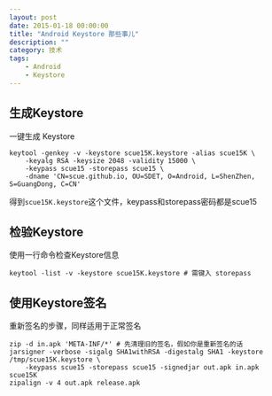 ```yaml
---
layout: post
date: 2015-01-18 00:00:00
title: "Android Keystore 那些事儿"
description: ""
category: 技术
tags: 
    - Android
    - Keystore
---
```


## 生成Keystore

一键生成 Keystore

    keytool -genkey -v -keystore scue15K.keystore -alias scue15K \
        -keyalg RSA -keysize 2048 -validity 15000 \
        -keypass scue15 -storepass scue15 \
        -dname 'CN=scue.github.io, OU=SDET, O=Android, L=ShenZhen, S=GuangDong, C=CN'

得到`scue15K.keystore`这个文件，keypass和storepass密码都是scue15

## 检验Keystore

使用一行命令检查Keystore信息

    keytool -list -v -keystore scue15K.keystore # 需键入 storepass

## 使用Keystore签名

重新签名的步骤，同样适用于正常签名

    zip -d in.apk 'META-INF/*' # 先清理旧的签名，假如你是重新签名的话
    jarsigner -verbose -sigalg SHA1withRSA -digestalg SHA1 -keystore /tmp/scue15K.keystore \
        -keypass scue15 -storepass scue15 -signedjar out.apk in.apk scue15K
    zipalign -v 4 out.apk release.apk 
